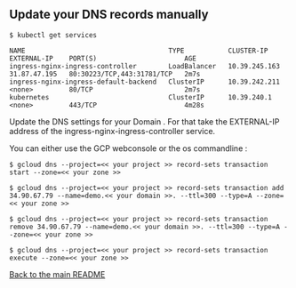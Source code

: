 ## Update your DNS records manually

```
$ kubectl get services

NAME                                    TYPE           CLUSTER-IP      EXTERNAL-IP    PORT(S)                      AGE
ingress-nginx-ingress-controller        LoadBalancer   10.39.245.163   31.87.47.195   80:30223/TCP,443:31781/TCP   2m7s
ingress-nginx-ingress-default-backend   ClusterIP      10.39.242.211   <none>         80/TCP                       2m7s
kubernetes                              ClusterIP      10.39.240.1     <none>         443/TCP                      4m28s

```

Update the DNS settings for your Domain . For that take the EXTERNAL-IP address of the ingress-nginx-ingress-controller service.

You can either use the GCP webconsole or the os commandline :


```
$ gcloud dns --project=<< your project >> record-sets transaction start --zone=<< your zone >>

$ gcloud dns --project=<< your project >> record-sets transaction add 34.90.67.79 --name=demo.<< your domain >>. --ttl=300 --type=A --zone=<< your zone >>

$ gcloud dns --project=<< your project >> record-sets transaction remove 34.90.67.79 --name=demo.<< your domain >>. --ttl=300 --type=A --zone=<< your zone >>

$ gcloud dns --project=<< your project >> record-sets transaction execute --zone=<< your zone >>

```

[Back to the main README](../README.md)